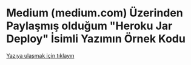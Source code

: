 # Medium (medium.com) Üzerinden Paylaşmış olduğum "Heroku Jar Deploy" İsimli Yazımın Örnek Kodu

[Yazıya ulaşmak için tıklayın](https://medium.com/@metinalniacik/heroku-%C3%BCzerinde-jar-dosyas%C4%B1-deploy-etmek-7d6588fe15e6)
